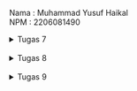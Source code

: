 Nama    : Muhammad Yusuf Haikal 
<br>
NPM     : 2206081490 
<br>

<details>
<summary> 
Tugas 7
</summary>

## Apa perbedaan utama antara stateless dan stateful widget dalam konteks pengembangan aplikasi Flutter?

- Stateless widget, sepertinya namanya bersifat stateless. Artinya, widget tidadk memiliki properti yang dapat berubah. Ketika sebuah stateless widget dibuat, widget tersebt tidak akan berubah dan akan tetap seperti bentuk awalnya sampai kapanpun. Stateful widget digunakan untuk menampilkan informasi yang bersifat statik atau tidak berubah, seperti text, icon, dan sebagainya.
<br>
<br>

- Stateful widget digunakan ketika state widget dapat berubah dalam  penggunaannya. Widget dapat berubah atau mengalami rebuild sesuai dengan perubahan yang dialami. 

## Sebutkan seluruh widget yang kamu gunakan untuk menyelesaikan tugas ini dan jelaskan fungsinya masing-masing.

- `MyHomePage` : Halaman utama aplikasi.
- `Scaffold` : Struktur dasar halaman utama yang terdiri dari `appBar` dan `body`
- `Text` : Menampilkan text pada aplikasi
- `SingleChildScrollView` : Widget yang bersifat scrollable ketika konten yang terdapat dalam halaman melebihi layar
- `Container` : Menampung widget umum lainnya seperti padding, column, margin, dst.
- `Padding` : Menyediakan padding sekitar widget
- `Column` : Mengatur konten secara vertikal (kolom)
- `GridView.count` : Layout grid dengan jumlah kolom yang telah ditentukan
- `ShopItem` : Menyediakan item pada aplikasi yang memiliki atribut nama dan icon.
- `ShopCard` : Menyediakan card dengan nama dari item dan iconnya.
- `InkWell` : Area yang merespon terhadap event sentuhan
- `Icon` : Menampilkan icon
- `SnackBar` : Menampilkan pesan di bawah layar yang tampil sesuai dengan aksi pengguna
- `MyApp` : Aplikasi utama dari proyek

##  Jelaskan bagaimana cara kamu mengimplementasikan checklist di atas secara step-by-step (bukan hanya sekadar mengikuti tutorial)

### Membuat sebuah program Flutter baru dengan tema inventory seperti tugas-tugas sebelumnya.
- Buat directori untuk proyek. Dalam direktori ini, buka command prompt lalu jalankan `flutter create peternakan_gacor` lalu masuk ke direktori dengan `cd peternakan_gacor`

### Membuat tiga tombol sederhana dengan ikon dan teks untuk
- Melihat daftar item (Lihat Item); 
- Menambah item (Tambah Item); 
- Logout (Logout)
<br> 

Sebelumnya, kita ingin menerapkan clean architecture dalam proyek ini. Buat file `menu.dart` dalam `peternakan_gacor/lib`. Disini akan menjadi tempat untuk kita mengembangkan halaman utama aplikasi. Untuk membuat tombol ini, kita akan membuat widget ShopCard. ShopCard ini akan mengambil item `ShopItem` yang memiliki atribut nama dan icon
```
class ShopItem {
  final String name;
  final IconData icon;

  ShopItem(this.name, this.icon);
}
``` 
dan membentuk card yang menampilkan keduanya. 
```
class ShopCard extends StatelessWidget {
  final ShopItem item;

  const ShopCard(this.item, {super.key}); // Constructor

  @override
  Widget build(BuildContext context) {
    return Material(
      color: Colors.blue.shade200,
      child: InkWell(
        // Area responsive terhadap sentuhan
        onTap: () {
          // Memunculkan SnackBar ketika diklik
          ScaffoldMessenger.of(context)
            ..hideCurrentSnackBar()
            ..showSnackBar(SnackBar(
                content: Text("Kamu telah menekan tombol ${item.name}!")));
        },
        child: Container(
          // Container untuk menyimpan Icon dan Text
          padding: const EdgeInsets.all(8),
          child: Center(
            child: Column(
              mainAxisAlignment: MainAxisAlignment.center,
              children: [
                Icon(
                  item.icon,
                  color: Colors.white,
                  size: 30.0,
                ),
                const Padding(padding: EdgeInsets.all(3)),
                Text(
                  item.name,
                  textAlign: TextAlign.center,
                  style: const TextStyle(color: Colors.white),
      ),
              ],
            ),
          ),
        ),
      ),
    );
  }
}
``````

Selanjutnya, kita membuat 3 instance `ShopItem`, yaitu masing - masing untuk lihat item, menambah item, dan logout. Kemudian 
kita masukkan instance kedalam list 
```
    final List<ShopItem> items = [
        ShopItem("Lihat Item", Icons.checklist),
        ShopItem("Tambah Item", Icons.add_shopping_cart),
        ShopItem("Logout", Icons.logout),
    ];
```
Terakhir, dalam widget utama kita `MyHomePage`, kita akan membuat Grid Layout didalam body Scaffold untuk menampilkan card yang telah kita buat.
```
GridView.count(
                // `Container` pada card kita.
                primary: true,
                padding: const EdgeInsets.all(20),
                crossAxisSpacing: 10,
                mainAxisSpacing: 10,
                crossAxisCount: 3,
                shrinkWrap: true,
                children: items.map((ShopItem item) {
                  // Iterasi untuk setiap item
                  return ShopCard(item);
                }).toList(),
              ),
```

### Memunculkan Snackbar dengan tulisan:
- "Kamu telah menekan tombol Lihat Item" ketika tombol Lihat Item ditekan.
- "Kamu telah menekan tombol Tambah Item" ketika tombol Tambah Item ditekan.
- "Kamu telah menekan tombol Logout" ketika tombol Logout ditekan.

Dalam `ShopCard`, kita tambahkan baigan `Inkwell`pada `Material`. `Inkwell` ini yang akan merespon kepada respon sentuhan user. Buat agar ketika tombol ditekan, makan muncul pesan "Kamu telah menekan tombol {nama item}!" 
```
...``
Widget build(BuildContext context) {
    return Material(
      color: item.color,
      child: InkWell(
        // Area responsive terhadap sentuhan
        onTap: () {
          // Memunculkan SnackBar ketika diklik
          ScaffoldMessenger.of(context)
            ..hideCurrentSnackBar()
            ..showSnackBar(SnackBar(
                content: Text("Kamu telah menekan tombol ${item.name}!")));
        },
        ...
```
</details>

<br>
<details>
<summary>
Tugas 8
</summary>
 
 ## Jelaskan perbedaan antara Navigator.push() dan Navigator.pushReplacement(), disertai dengan contoh mengenai penggunaan kedua metode tersebut yang tepat!
 - Method `Navigator.push()` menambahkan suatu route ke dalam stack route yang dikelola oleh Navigator. Method ini menyebabkan route yang ditambahkan berada pada paling atas stack, sehingga route yang baru saja ditambahkan tersebut akan muncul dan ditampilkan kepada pengguna. 
 - Sementara, Method `Navigator.pushReplacement()` menghapus route yang sedang ditampilkan kepada pengguna dan menggantinya dengan suatu route. Method ini menyebabkan aplikasi untuk berpindah dari route yang sedang ditampilkan kepada pengguna ke suatu route yang diberikan. Pada stack route yang dikelola Navigator, route lama pada atas stack akan digantikan secara langsung oleh route baru yang diberikan tanpa mengubah kondisi elemen stack yang berada di bawahnya.
 - Contoh untuk penggunaan `Navigator.push()` adalah ketika kita ingin menampilkan tampilan login dari landing page. Kita masih ingin ketika pengguna menekan tombol kembali, pengguna kembali ke layar beranda yang sebelumnya dibuka. Sementara itu, kita menggunakan `Navigator.pushReplacement()` ketika pengguna berhasil login, kita menggunakan `Navigator.pushReplacement` agar ketika pengguna berhasil login, menekan tombol kembali tidak akan mengarahkan pengguna ke halaman login, melainkan he halaman beranda awal.

## Jelaskan masing-masing layout widget pada Flutter dan konteks penggunaannya masing-masing!
1. Layout Widget Dengan Child Tunggal:
- Align: Align digunakan untuk mengatur tempat peletakan suatu child dalam area yang dimiliki oleh parent dari child.
- AspectRatio: AspectRatio, sesuai dengan namanya mengatur aspek ratio atau ratio antara lebar dan tinggi dari suatu child.
- Baseline: Digunakan untuk mengatur dimana kita ingin meletakkan dasar dari suatu child terhadap bagian atas suatu parent, dalam satuan pixel.
- Center: Mengatur tempat peletekan suatu child ditengah dari area parentnya
- ConstrainedBox: Memberikan batasan ukuran panjang dan lebar yang dapat ditempati oleh suatu child.
- Container: Memberikan sebuah container kepada suatu child yang, container memberikan beberapa properti tambahan yang dapat dimodifikasi terhadap child seperti margin, padding, warna, dan banyak lagi.
- CustomSingleChildLayout: Memindahkan layout suatu child kepada suatu perwakilan lain.
- Expanded: Memperluas suatu child dari Row, Column, atau Flex sehingga child yang menggunakan expended itu mengisi tempat yang tersedia.
- FittedBox: Mengatur ukuran suatu child sehingga child tersebut muat dalam suatu parent.
- FracionallySizedBox: Mengatur ukuran suatu child menjadi pecahan bagian dari tempat yang tersedia.
- IntrinsicHeight: Mengatur ukuran tinggi child menjadi ukuran panjang intrinsiknya
- IntrinsicWidth: Mengatur ukuran lebar child menjadi ukuran lebar intrinsiknya
- LimitedBox: Memberikan batasan ukuran kepada suatu child yang parentnya tidak memiliki batasan. Apabila parent dari child memiliki batasan, maka LimitedBox tidak memiliki pengaruh.
- Offstage: Menyembunyikan suatu child dari tampilan, namun dchild masih bagaikan ada di dalam tree.
- OverflowBox: Memberikan batasan kepada suatu child yang berbeda dari parentnya, sehingga memungkinkan child overflow dari parentnya.
- Padding: Memberikan jarak batas antara element dari child dengan batas atau element yang ada disekitar child
- SizedBox: Memberikan sebuah kotak terhadap suatu child yang dapat memiliki suatu panjang dan lebar tertentu, namun tetap mengikuti batasan ukuran yang dimiliki oleh parent.
- SizedOverflowBox: Widget suatu ukuran spesifik namun menurunkan batasan awalnya ke childnya, yang kemudian mungkin overflow.
- TransformClass: Menerapkan transform sebelum menampilkan child.

2. Layout Widget Dengan Child Ganda:
- Column: Menampilkan children secara vertikal (kolom)
- Flow: Mengatur tata letak children menggunakan matrix transformasi.
- GridView: Menampilkan child dalam bentuk grid yang dapat discroll
- IndexedStack: Stack yang menampilkan suatu child dari sebuah list children. Child ditampilkan menggunakan index yand diberikan.
- LayoutBuilder: Membuat sebuah widget tree yang bergantung pada ukuran widget parentnya. 
- ListView: Sebuah list yang dapat discroll yang diatur secara linear.
- Row: Menampilkan children secara horizontal (baris)
- Stack: Menempatkan children relatif terhadap sisi pinggiran dari kotaknya. Digunakan ketika ingin menumpuk beberapa children
- Table: Menampilkan children dalam layout tabel
- Wrap: Menyesuaikan posisi suatu child sesuai dengan tempat yang tersedia dan sesuai dengan axis yang diberikan

##  Sebutkan apa saja elemen input pada form yang kamu pakai pada tugas kali ini dan jelaskan mengapa kamu menggunakan elemen input tersebut!
- key: Digunakan untuk mengecek apakah form valid atau tidak
- TextFormField: Menyediakan field agar user dapat mengisi form. Selain itu, terdapat validator yang mengecek apakah input sudah sesuai dengan keinginan untuk form.

## Bagaimana penerapan clean architecture pada aplikasi Flutter?
Penerapan clean architecture dapat dilakukan dengan menerapkan  seperation of concerns. Pada Flutter, kita dapat memisahkan beberapa bagian kode yang memudahkan scaling, testing, dan secara keseluruhan mempermudah mantain aplikasi flutter. Contohnya pada aplikasi pada tugas, kita memisahkan antara tampilan utama (tampilan menu utama, tampilan form) dengan widget (drawer, shop card).

### Jelaskan bagaimana cara kamu mengimplementasikan checklist di atas secara step-by-step! (bukan hanya sekadar mengikuti tutorial)

## Membuat minimal satu halaman baru pada aplikasi, yaitu halaman formulir tambah item baru dengan ketentuan sebagai berikut:

1. Memakai minimal tiga elemen input, yaitu name, amount, description. Tambahkan elemen input sesuai dengan model pada aplikasi tugas Django yang telah kamu buat.
2. Setiap elemen input di formulir juga harus divalidasi dengan ketentuan sebagai berikut:
 Setiap elemen input tidak boleh kosong.
 Setiap elemen input harus berisi data dengan tipe data atribut modelnya.
- Pertama, kita membuat sebuah file baru untuk menyimpan modul form kita yang dinamakan `item_form.dart`.  Kita membuat class `ItemFormPage`, yang kemudian kita membuat `_ItemFormPageState` yang extend dari `State<ItemFormPage>`. Kita membuat variabel `formKey` dan variabel yang seusai dengan data input.
```
class _ItemFormPageState extends State<ItemFormPage> {
  final _formKey = GlobalKey<FormState>();
  String _name = "";
  int _amount = 0;
  String _description = "";
  ...
}
```
Selanjutnya, kita akan membuat sebuah Scaffold yang bodynya merupakan sebuah form. Form ini nanti akan diisi dengan 3 child TextFormField yang akan mengambil input dari user. Masing - masing input akan dinamakan sesuai dengan data yang diinginkan, yaitu nama, jumlah, dan deskripsi. Setiap terjadi perubahan pada isi `TextFormField`, `onChanged` akan mengubah variabel diawal sesuai dengan isi dari form field. Kemudian, kita menggunakan validator yang mengecek isi form apakah sudah sesuai dengan ketentuan data atau masih kosong.
``` 
child: TextFormField(
                  decoration: InputDecoration(
                    hintText: "Nama Item",
                    labelText: "Nama Item",
                    border: OutlineInputBorder(
                      borderRadius: BorderRadius.circular(5.0),
                    ),
                  ),
                  onChanged: (String? value) {
                    setState(() {
                      _name = value!;
                    });
                  },
                  validator: (String? value) {
                    if (value == null || value.isEmpty) {
                      return "Nama tidak boleh kosong!";
                    }
                    return null;
                  },
                ),
```
```
child: TextFormField(
                  decoration: InputDecoration(
                    hintText: "Jumlah",
                    labelText: "Jumlah",
                    border: OutlineInputBorder(
                      borderRadius: BorderRadius.circular(5.0),
                    ),
                  ),
                  onChanged: (String? value) {
                    setState(() {
                      _amount = int.parse(value!);
                    });
                  },
                  validator: (String? value) {
                    if (value == null || value.isEmpty) {
                      return "Jumlah tidak boleh kosong!";
                    }
                    if (int.tryParse(value) == null) {
                      return "Jumlah harus berupa angka!";
                    }
                    return null;
                  },
                ),
```
```
child: TextFormField(
                  decoration: InputDecoration(
                    hintText: "Deskripsi",
                    labelText: "Deskripsi",
                    border: OutlineInputBorder(
                      borderRadius: BorderRadius.circular(5.0),
                    ),
                  ),
                  onChanged: (String? value) {
                    setState(() {
                      _description = value!;
                    });
                  },
                  validator: (String? value) {
                    if (value == null || value.isEmpty) {
                      return "Deskripsi tidak boleh kosong!";
                    }
                    return null;
                  },
                ),
```

3. Memiliki sebuah tombol Save.
4. Memunculkan data sesuai isi dari formulir yang diisi dalam sebuah pop-up setelah menekan tombol Save pada halaman formulir tambah item baru.
- Dalam Child dari `Form` yang mengatur tata letak yaitu `Column`, tambahkan child baru selain 3 `TextFormField` berupa `ElevatedButton`. Button ini akan kita masukkan kedalam `Padding` dan `Align`. Untuk memunculkan data, kita akan memodifikasi `onPressed` sehingga memunculkan sebuah dialog yang memunculkan data yang telah diisi menggunakan function `showDialog()`, dan kemudian mereturn `AlertDialog()`
```
...
Align(
                alignment: Alignment.bottomCenter,
                child: Padding(
                  padding: const EdgeInsets.all(8.0),
                  child: ElevatedButton(
                    style: ButtonStyle(
                      backgroundColor:
                          MaterialStateProperty.all(Colors.blue.shade400),
                    ),
                    onPressed: () {
                      if (_formKey.currentState!.validate()) {
                        showDialog(
                          context: context,
                          builder: (context) {
                            return AlertDialog(
                              title: const Text('Item berhasil tersimpan'),
                              content: SingleChildScrollView(
                                child: Column(
                                  crossAxisAlignment: CrossAxisAlignment.start,
                                  children: [
                                    Text('Nama: $_name'),
                                    Text('Jumlah: $_amount'),
                                    Text('Deskripsi: $_description'),
                                  ],
                                ),
                              ),
                              actions: [
                                TextButton(
                                  child: const Text('OK'),
                                  onPressed: () {
                                    Navigator.pop(context);
                                  },
                                ),
                              ],
                            );
                          },
                        );
                      }
                      _formKey.currentState!.reset();
                    },
                    child: const Text(
                      "Save",
                      style: TextStyle(color: Colors.white),
                    ),
                  ),
                ),
              ),
              ...
```

5. Membuat sebuah drawer pada aplikasi dengan ketentuan sebagai berikut:
 Drawer minimal memiliki dua buah opsi, yaitu Halaman Utama dan Tambah Item.
 Ketika memiih opsi Halaman Utama, maka aplikasi akan mengarahkan pengguna ke halaman utama.
 Ketika memiih opsi Tambah Item, maka aplikasi akan mengarahkan pengguna ke halaman form tambah item baru.

- Buat sebuah file baru yang untuk mengisi widget kita. File ini akan dinamakan `left_drawer.dart`. Drawer ini nantinya akan kita letakkan di `appBar` pada `Scaffold` kita di halaman utama. Karena kita ingin mengarahkan pengguna ke halaman utama dan halaman tambah item, kita akan mengimport kedua halaman tersebut terlebih dahulu.
```
import 'package:flutter/material.dart';
import 'package:peternakan_gacor/screens/menu.dart';
import 'package:peternakan_gacor/screens/item_form.dart';
```
- Kemudian, kita baru akan membangun drawer. Kita akan menggunakan widget `ListView`. Dalam `ListView` kita akan memiliki dua bagian, yaitu `DrawerHeader` dan routing yang akan menggunakan `ListTile`. Dalam `ListTile` ini nanti kita akan menampilkan masing - masing opsi yang akan kita tampilkan.
- Untuk header, kita akan menampilkan sebuah text dengan  menggunakan `Column` dan `Padding`. 
```
const DrawerHeader(
            decoration: BoxDecoration(
              color: Color.fromARGB(255, 66, 165, 245),
            ),
            child: Column(
              children: [
                Text(
                  'Peternakan Gacor',
                  textAlign: TextAlign.center,
                  style: TextStyle(
                    fontSize: 30,
                    fontWeight: FontWeight.bold,
                    color: Colors.white,
                  ),
                ),
                Padding(padding: EdgeInsets.all(10)),
                Text(
                  "Mau barang hasil ternak? Peternakan Gacor Solusinya!",
                  textAlign: TextAlign.center,
                  style: TextStyle(
                    fontSize: 15,
                    fontWeight: FontWeight.normal,
                    color: Colors.white,
                  ),
                ),
              ],
            ),
          ),
```
- Untuk routing dan tombol, kita menggunakan `Icon` dan `Text` untuk menampilkan tombol. Selanjutnya, kita akan menggunakan `onTap()` sehingga ketika tombol ditekan, maka stack halaman akan kita ubah menggunakan `Navigation.pushReplacement()` Push replacement nanti kita akan sesuaikan dengan tombol yang ditekan.
```
ListTile(
            leading: const Icon(Icons.home_outlined),
            title: const Text('Halaman Utama'),
            // Bagian redirection ke MyHomePage
            onTap: () {
              Navigator.pushReplacement(
                  context,
                  MaterialPageRoute(
                    builder: (context) => MyHomePage(),
                  ));
            },
          ),
```
```
ListTile(
            leading: const Icon(Icons.add_shopping_cart),
            title: const Text('Tambah Item'),
            // Bagian redirection ke ShopFormPage
            onTap: () {
              Navigator.pushReplacement(
                  context,
                  MaterialPageRoute(
                    builder: (context) => const ItemFormPage(),
                  ));
            },
          ),
```
</details>
<br>
<details>
<summary>
Tugas 9
</summary>

## Apakah bisa kita melakukan pengambilan data JSON tanpa membuat model terlebih dahulu? Jika iya, apakah hal tersebut lebih baik daripada membuat model sebelum melakukan pengambilan data JSON?

- Bisa, kita dapat menggunakan dictionary atau map yang disimpan kedalam suatu variabel. Namun, menggunakan model merupakan opsi yang lebih baik dibandingkan menggunakan metode tersebut.

## Jelaskan fungsi dari CookieRequest dan jelaskan mengapa instance CookieRequest perlu untuk dibagikan ke semua komponen di aplikasi Flutter.

- CookieRequest merupakan class yang tujuan utamanya dalam menyimpan cookies dari pengguna. Class ini digunakan untuk inisialisasi sesi, login, dan logout dari pengguna. CookieRequest juga digunakan untuk melakukan permintaan HTTP dengan metode GET atau POST/
- CookieRequest perlu untuk dibagikan ke semua komponen di aplikasi untuk menyimpan sesi dari pengguna yang login, sehingga apa yang ditampilkan sesuai dengan user yang menggunakan aplikasi.

## Jelaskan mekanisme pengambilan data dari JSON hingga dapat ditampilkan pada Flutter.
- Pertama, kita membuat model yang sesuai dengan model yang telah dibuat pada aplikasi Djanggo kita. Ini dapat dilakukan dengan mengconvert data JSON dari aplikasi web kita dengan menggunakan website seperti Quicktype.
- Selanjutnya, kita menabahkan dependensi HTTP ke proyek kita agar proyek flutter dapat melakukan fetching data dari web service.
- Selanjutnya, proyek kita melakukan Fetch data yang mengambil data dari web service kemudian mengkonversinya menjadi model yang kita telah buat di tahap pertama.
- Terakhir, data yang telah di fetch kemudian dikonversi menggunakan `FutureBuilder`

## Jelaskan mekanisme autentikasi dari input data akun pada Flutter ke Django hingga selesainya proses autentikasi oleh Django dan tampilnya menu pada Flutter.
- Pertama, user memasukkan data usernam dan password kedalam field yang telah disediakan dalam halaman `LoginPage`
- `CookieRequest` kemudian mengirimkan HTTP request ke endpoint URL proyek django yang telah dihubungkan
- Django melakukan autentikasi untuk mengecek apakah user dan password sudah terdaftar dan sesuai
- Ketika sudah sesua, maka user akan terdirect ke halaman utama, dalam aplikasi ini `MyHomePage`

##  Sebutkan seluruh widget yang kamu pakai pada tugas ini dan jelaskan fungsinya masing-masing.

- SizedBox : Memberikan kotak dengan ukuran spesifik yang digunakan untuk mengatur ukuran dari form input login dan password
- FutureBuilder : Menghandle snapshot berdasarkan future yang telah ditentukan, dalam hal ini produk yang ingin ditampilkan
- TextField : Form text yang dapat diisi oleh user
- Container : Membuat sebuah kontainer untuk menyimpan child 

## Step By Step Tugas 
<br>
### Membuat halaman login pada proyek tugas Flutter
- Untuk tahap ini, saya membuat file baru dalam `lib/screens` yang dinamakan `login.dart`. Dalam halaman tersebut akan menghandle proses login dari user, yang dimana halaman tersebut akan terhubung dengan endpoint URL dari projek Django dari tugas sebelumnya.

### Mengintegrasikan sistem autentikasi Django dengan proyek tugas Flutter.
- Pertama, saya membuat app baru dalam proyek django yang dinamakan `authentication`. Aplikasi ini menghandle proses login pada aplikasi Flutter. 
- Selanjutnya, saya menginstall library `cors-headers` yang akan dibutuhkan untuk proses autentikasi.
- Dalam `views.py` app tersesbut, saya mengisi potongan kode sebagai berikut:
```
from django.shortcuts import render
from django.contrib.auth import authenticate, login as auth_login
from django.http import JsonResponse
from django.views.decorators.csrf import csrf_exempt

@csrf_exempt
def login(request):
    username = request.POST['username']
    password = request.POST['password']
    user = authenticate(username=username, password=password)
    if user is not None:
        if user.is_active:
            auth_login(request, user)
            # Status login sukses.
            return JsonResponse({
                "username": user.username,
                "status": True,
                "message": "Login sukses!"
                # Tambahkan data lainnya jika ingin mengirim data ke Flutter.
            }, status=200)
        else:
            return JsonResponse({
                "status": False,
                "message": "Login gagal, akun dinonaktifkan."
            }, status=401)

    else:
        return JsonResponse({
            "status": False,
            "message": "Login gagal, periksa kembali email atau kata sandi."
        }, status=401)
```

- Kemudian, dalam file `login.dart` saya akan menghubungkan function tersebut untuk melakukan proses autentikasi
```
...
ElevatedButton(
              onPressed: () async {
                String username = _usernameController.text;
                String password = _passwordController.text;

                final response = await request.login(
                    "https://muhammad-yusuf210-tugas.pbp.cs.ui.ac.id/auth/login/",
                    {
                      'username': username,
                      'password': password,
                    });
...
```

### Membuat model kustom sesuai dengan proyek aplikasi Django.
- Tahap ini saya lakukan dengan pertama saya mengambil data JSON dari endpoint JSON halaman proyek django saya yang kemudian saya convert menggunakan Quicktype menjadi model untuk Dart.
- Saya membuat folder `models` dalam `lib` yang kemudian didalamnya terdapat `items.dart` yang berisi hasil convert model tadi.
```
// To parse this JSON data, do
//
//     final items = itemsFromJson(jsonString);

import 'dart:convert';

List<Items> itemsFromJson(String str) =>
    List<Items>.from(json.decode(str).map((x) => Items.fromJson(x)));

String itemsToJson(List<Items> data) =>
    json.encode(List<dynamic>.from(data.map((x) => x.toJson())));

class Items {
  String model;
  int pk;
  Fields fields;

  Items({
    required this.model,
    required this.pk,
    required this.fields,
  });

  factory Items.fromJson(Map<String, dynamic> json) => Items(
        model: json["model"],
        pk: json["pk"],
        fields: Fields.fromJson(json["fields"]),
      );

  Map<String, dynamic> toJson() => {
        "model": model,
        "pk": pk,
        "fields": fields.toJson(),
      };
}

class Fields {
  int user;
  String name;
  int amount;
  String description;

  Fields({
    required this.user,
    required this.name,
    required this.amount,
    required this.description,
  });

  factory Fields.fromJson(Map<String, dynamic> json) => Fields(
        user: json["user"],
        name: json["name"],
        amount: json["amount"],
        description: json["description"],
      );

  Map<String, dynamic> toJson() => {
        "user": user,
        "name": name,
        "amount": amount,
        "description": description,
      };
}

```

### Membuat halaman yang berisi daftar semua item yang terdapat pada endpoint JSON di Django yang telah kamu deploy.

- Saya membuat file `list_product.dart` yang melakukan pengambilan data menggunaan JSON. Didalamnya data akan diolah dan ditampilkan menjadi suatu daftar item. Untuk detail kode sesuai dengan Tutorial 8, namun terdapat sedikit perubahan untuk menampilkan detail tiap item.

```
import 'package:flutter/material.dart';
import 'package:http/http.dart' as http;
import 'dart:convert';
import 'package:peternakan_gacor/models/items.dart';
import 'package:peternakan_gacor/widgets/left_drawer.dart';
import 'package:peternakan_gacor/screens/item_detail.dart';

class ItemsPage extends StatefulWidget {
  const ItemsPage({Key? key}) : super(key: key);

  @override
  _ItemsPageState createState() => _ItemsPageState();
}

class _ItemsPageState extends State<ItemsPage> {
  Future<List<Items>> fetchItems() async {
    var url =
        // Uri.parse('https://muhammad-yusuf210-tugas.pbp.cs.ui.ac.id/json/');
        Uri.parse('https://muhammad-yusuf210-tugas.pbp.cs.ui.ac.id/json/');
    var response = await http.get(
      url,
      headers: {"Content-Type": "application/json"},
    );

    // melakukan decode response menjadi bentuk json
    var data = jsonDecode(utf8.decode(response.bodyBytes));

    // melakukan konversi data json menjadi object Items
    List<Items> list_items = [];
    for (var d in data) {
      if (d != null) {
        list_items.add(Items.fromJson(d));
      }
    }
    return list_items;
  }

  @override
  Widget build(BuildContext context) {
    return Scaffold(
        appBar: AppBar(
          title: const Center(
            child: Text(
              'Items',
              style: TextStyle(fontWeight: FontWeight.bold),
            ),
          ),
          backgroundColor: Colors.blue.shade400,
          foregroundColor: Colors.white,
        ),
        drawer: const LeftDrawer(),
        body: FutureBuilder(
            future: fetchItems(),
            builder: (context, AsyncSnapshot snapshot) {
              if (snapshot.data == null) {
                return const Center(child: CircularProgressIndicator());
              } else {
                if (!snapshot.hasData) {
                  return const Column(
                    children: [
                      Text(
                        "Tidak ada Items.",
                        style:
                            TextStyle(color: Color(0xff59A5D8), fontSize: 20),
                      ),
                      SizedBox(height: 8),
                    ],
                  );
                } else {
                  return ListView.builder(
                    itemCount: snapshot.data!.length,
                    itemBuilder: (_, index) => InkWell(
                      onTap: () {
                        Navigator.push(
                          context,
                          MaterialPageRoute(
                            builder: (context) =>
                                ItemsDetailPage(items: snapshot.data![index]),
                          ),
                        );
                      },
                      child: Container(
                        margin: const EdgeInsets.symmetric(
                            horizontal: 16, vertical: 12),
                        padding: const EdgeInsets.all(20.0),
                        child: Column(
                          mainAxisAlignment: MainAxisAlignment.start,
                          crossAxisAlignment: CrossAxisAlignment.start,
                          children: [
                            Text(
                              "${snapshot.data![index].fields.name}",
                              style: const TextStyle(
                                fontSize: 18.0,
                                fontWeight: FontWeight.bold,
                              ),
                            ),
                            const SizedBox(height: 10),
                            Text("${snapshot.data![index].fields.amount}"),
                            const SizedBox(height: 10),
                            Text("${snapshot.data![index].fields.description}")
                          ],
                        ),
                      ),
                    ),
                  );
                }
              }
            }));
  }
}
```

### Membuat halaman detail untuk setiap item yang terdapat pada halaman daftar Item
- Pertama, saya membuat file `item_detail.dart` yang akan menjadi tampilan untuk menampilkan detail dari item yang ingin ditampilan. 
```
import 'package:flutter/material.dart';
import 'package:peternakan_gacor/models/items.dart';

class ItemsDetailPage extends StatelessWidget {
  final Items items;

  const ItemsDetailPage({Key? key, required this.items}) : super(key: key);

  @override
  Widget build(BuildContext context) {
    return Scaffold(
      appBar: AppBar(
        title: Text(items.fields.name),
        backgroundColor: Colors.blue.shade400,
        foregroundColor: Colors.white,
      ),
      body: Padding(
        padding: const EdgeInsets.all(16.0),
        child: Column(
          crossAxisAlignment: CrossAxisAlignment.start,
          children: [
            Text(
              'Name: ${items.fields.name}',
              style: TextStyle(fontSize: 20, fontWeight: FontWeight.bold),
            ),
            SizedBox(height: 10),
            Text('Amount: ${items.fields.amount}'),
            SizedBox(height: 10),
            Text('Description: ${items.fields.description}'),
          ],
        ),
      ),
    );
  }
}
```

- Untuk menampilkan item ini, saya mengubah function `onTap: ()` pada `list_product.dart` agar mengarahkan ke halaman tersebut ketika salah satu item ditekan.
```
...
   onTap: () {
                        Navigator.push(
                          context,
                          MaterialPageRoute(
                            builder: (context) =>
                                ItemsDetailPage(items: snapshot.data![index]),
                          ),
...
```